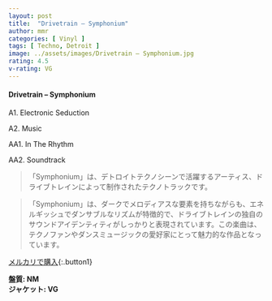 ```yaml
---
layout: post
title:  "Drivetrain – Symphonium"
author: mmr
categories: [ Vinyl ]
tags: [ Techno, Detroit ]
image: ../assets/images/Drivetrain – Symphonium.jpg
rating: 4.5
v-rating: VG
---
```


#### Drivetrain – Symphonium

A1. Electronic Seduction

A2. Music

AA1. In The Rhythm

AA2. Soundtrack

> 「Symphonium」は、デトロイトテクノシーンで活躍するアーティス、ドライブトレインによって制作されたテクノトラックです。

> 「Symphonium」は、ダークでメロディアスな要素を持ちながらも、エネルギッシュでダンサブルなリズムが特徴的で、ドライブトレインの独自のサウンドアイデンティティがしっかりと表現されています。この楽曲は、テクノファンやダンスミュージックの愛好家にとって魅力的な作品となっています。



[メルカリで購入](https://jp.mercari.com/item/m23783674213){:.button1}


<div class="mt-4 mb-4 d-flex align-items-center">
<strong class="mr-1">盤質: NM</strong>
</div>
<div class="mt-4 mb-4 d-flex align-items-center">
<strong class="mr-1">ジャケット: VG</strong>
</div>